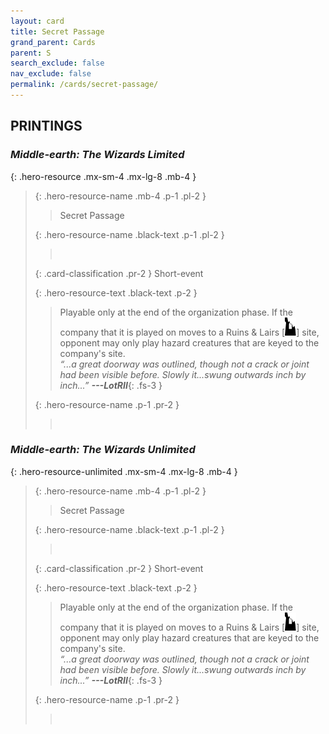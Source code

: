 ```yaml
---
layout: card
title: Secret Passage
grand_parent: Cards
parent: S
search_exclude: false
nav_exclude: false
permalink: /cards/secret-passage/
---
```


## PRINTINGS


### _Middle-earth: The Wizards Limited_

{: .hero-resource .mx-sm-4 .mx-lg-8 .mb-4 }
> {: .hero-resource-name .mb-4 .p-1 .pl-2 }
> > <div class="card-mp"></div>
> > <div class="card-name">Secret Passage</div>
>
> {: .hero-resource-name .black-text .p-1 .pl-2 }
> > &nbsp;
>
> {: .card-classification .pr-2 }
> Short-event
>
> {: .hero-resource-text .black-text .p-2 }
> > Playable only at the end of the organization phase. If the company that it is played on moves to a Ruins & Lairs \[![](/assets/images/ruinlair.svg)] site, opponent may only play hazard creatures that are keyed to the company's site. <br>_“...a great doorway was outlined, though not a crack or joint had been visible before. Slowly it...swung outwards inch by inch...”_ ***---&#65279;LotRII***{: .fs-3 } 
> 
> {: .hero-resource-name .p-1 .pr-2 }
> > <div class="card-shield"></div>
> > <div class="card-corruption">&nbsp;</div>

### _Middle-earth: The Wizards Unlimited_

{: .hero-resource-unlimited .mx-sm-4 .mx-lg-8 .mb-4 }
> {: .hero-resource-name .mb-4 .p-1 .pl-2 }
> > <div class="card-mp"></div>
> > <div class="card-name">Secret Passage</div>
>
> {: .hero-resource-name .black-text .p-1 .pl-2 }
> > &nbsp;
>
> {: .card-classification .pr-2 }
> Short-event
>
> {: .hero-resource-text .black-text .p-2 }
> > Playable only at the end of the organization phase. If the company that it is played on moves to a Ruins & Lairs \[![](/assets/images/ruinlair.svg)] site, opponent may only play hazard creatures that are keyed to the company's site. <br>_“...a great doorway was outlined, though not a crack or joint had been visible before. Slowly it...swung outwards inch by inch...”_ ***---&#65279;LotRII***{: .fs-3 } 
> 
> {: .hero-resource-name .p-1 .pr-2 }
> > <div class="card-shield"></div>
> > <div class="card-corruption">&nbsp;</div>
